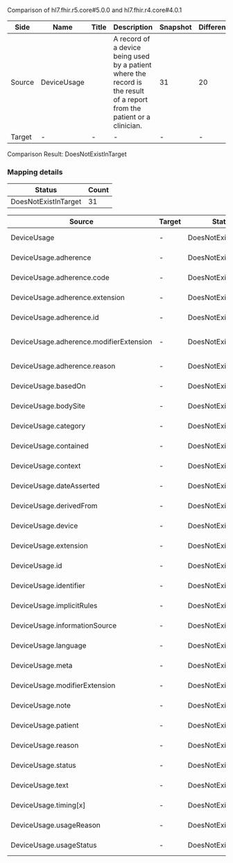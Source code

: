 Comparison of hl7.fhir.r5.core#5.0.0 and hl7.fhir.r4.core#4.0.1

| Side | Name | Title | Description | Snapshot | Differential |
| --- | --- | --- | --- | --- | --- |
| Source | DeviceUsage |  | A record of a device being used by a patient where the record is the result of a report from the patient or a clinician. | 31 | 20 |
| Target | - | - | - | - | - |


Comparison Result: DoesNotExistInTarget


### Mapping details

| Status | Count |
| ------ | ----- |
DoesNotExistInTarget | 31 |


| Source | Target | Status | Message |
| ------ | ------ | ------ | ------- |
| DeviceUsage | - | DoesNotExistInTarget | DeviceUsage does not exist in target and has no mapping |
| DeviceUsage.adherence | - | DoesNotExistInTarget | DeviceUsage.adherence does not exist in target and has no mapping |
| DeviceUsage.adherence.code | - | DoesNotExistInTarget | DeviceUsage.adherence.code does not exist in target and has no mapping |
| DeviceUsage.adherence.extension | - | DoesNotExistInTarget | DeviceUsage.adherence.extension does not exist in target and has no mapping |
| DeviceUsage.adherence.id | - | DoesNotExistInTarget | DeviceUsage.adherence.id does not exist in target and has no mapping |
| DeviceUsage.adherence.modifierExtension | - | DoesNotExistInTarget | DeviceUsage.adherence.modifierExtension does not exist in target and has no mapping |
| DeviceUsage.adherence.reason | - | DoesNotExistInTarget | DeviceUsage.adherence.reason does not exist in target and has no mapping |
| DeviceUsage.basedOn | - | DoesNotExistInTarget | DeviceUsage.basedOn does not exist in target and has no mapping |
| DeviceUsage.bodySite | - | DoesNotExistInTarget | DeviceUsage.bodySite does not exist in target and has no mapping |
| DeviceUsage.category | - | DoesNotExistInTarget | DeviceUsage.category does not exist in target and has no mapping |
| DeviceUsage.contained | - | DoesNotExistInTarget | DeviceUsage.contained does not exist in target and has no mapping |
| DeviceUsage.context | - | DoesNotExistInTarget | DeviceUsage.context does not exist in target and has no mapping |
| DeviceUsage.dateAsserted | - | DoesNotExistInTarget | DeviceUsage.dateAsserted does not exist in target and has no mapping |
| DeviceUsage.derivedFrom | - | DoesNotExistInTarget | DeviceUsage.derivedFrom does not exist in target and has no mapping |
| DeviceUsage.device | - | DoesNotExistInTarget | DeviceUsage.device does not exist in target and has no mapping |
| DeviceUsage.extension | - | DoesNotExistInTarget | DeviceUsage.extension does not exist in target and has no mapping |
| DeviceUsage.id | - | DoesNotExistInTarget | DeviceUsage.id does not exist in target and has no mapping |
| DeviceUsage.identifier | - | DoesNotExistInTarget | DeviceUsage.identifier does not exist in target and has no mapping |
| DeviceUsage.implicitRules | - | DoesNotExistInTarget | DeviceUsage.implicitRules does not exist in target and has no mapping |
| DeviceUsage.informationSource | - | DoesNotExistInTarget | DeviceUsage.informationSource does not exist in target and has no mapping |
| DeviceUsage.language | - | DoesNotExistInTarget | DeviceUsage.language does not exist in target and has no mapping |
| DeviceUsage.meta | - | DoesNotExistInTarget | DeviceUsage.meta does not exist in target and has no mapping |
| DeviceUsage.modifierExtension | - | DoesNotExistInTarget | DeviceUsage.modifierExtension does not exist in target and has no mapping |
| DeviceUsage.note | - | DoesNotExistInTarget | DeviceUsage.note does not exist in target and has no mapping |
| DeviceUsage.patient | - | DoesNotExistInTarget | DeviceUsage.patient does not exist in target and has no mapping |
| DeviceUsage.reason | - | DoesNotExistInTarget | DeviceUsage.reason does not exist in target and has no mapping |
| DeviceUsage.status | - | DoesNotExistInTarget | DeviceUsage.status does not exist in target and has no mapping |
| DeviceUsage.text | - | DoesNotExistInTarget | DeviceUsage.text does not exist in target and has no mapping |
| DeviceUsage.timing[x] | - | DoesNotExistInTarget | DeviceUsage.timing[x] does not exist in target and has no mapping |
| DeviceUsage.usageReason | - | DoesNotExistInTarget | DeviceUsage.usageReason does not exist in target and has no mapping |
| DeviceUsage.usageStatus | - | DoesNotExistInTarget | DeviceUsage.usageStatus does not exist in target and has no mapping |

